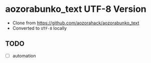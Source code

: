 # aozorabunko_text UTF-8 Version

- Clone from https://github.com/aozorahack/aozorabunko_text
- Converted to `UTF-8` locally

## TODO

- [ ] automation
